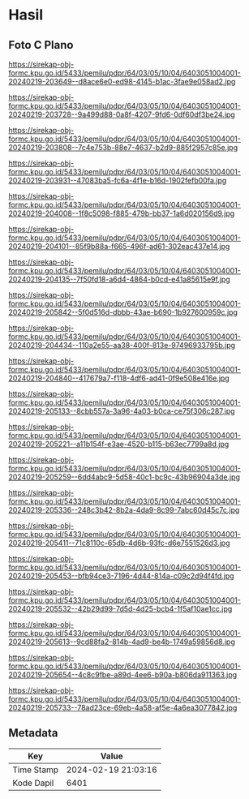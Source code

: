 # Hasil

## Foto C Plano

https://sirekap-obj-formc.kpu.go.id/5433/pemilu/pdpr/64/03/05/10/04/6403051004001-20240219-203649--d8ace6e0-ed98-4145-b1ac-3fae9e058ad2.jpg

https://sirekap-obj-formc.kpu.go.id/5433/pemilu/pdpr/64/03/05/10/04/6403051004001-20240219-203728--9a499d88-0a8f-4207-9fd6-0df60df3be24.jpg

https://sirekap-obj-formc.kpu.go.id/5433/pemilu/pdpr/64/03/05/10/04/6403051004001-20240219-203808--7c4e753b-88e7-4637-b2d9-885f2957c85e.jpg

https://sirekap-obj-formc.kpu.go.id/5433/pemilu/pdpr/64/03/05/10/04/6403051004001-20240219-203931--47083ba5-fc6a-4f1e-b16d-1902fefb00fa.jpg

https://sirekap-obj-formc.kpu.go.id/5433/pemilu/pdpr/64/03/05/10/04/6403051004001-20240219-204008--1f8c5098-f885-479b-bb37-1a6d020156d9.jpg

https://sirekap-obj-formc.kpu.go.id/5433/pemilu/pdpr/64/03/05/10/04/6403051004001-20240219-204101--85f9b88a-f665-496f-ad61-302eac437e14.jpg

https://sirekap-obj-formc.kpu.go.id/5433/pemilu/pdpr/64/03/05/10/04/6403051004001-20240219-204135--7f50fd18-a6d4-4864-b0cd-e41a85615e9f.jpg

https://sirekap-obj-formc.kpu.go.id/5433/pemilu/pdpr/64/03/05/10/04/6403051004001-20240219-205842--5f0d516d-dbbb-43ae-b690-1b927600959c.jpg

https://sirekap-obj-formc.kpu.go.id/5433/pemilu/pdpr/64/03/05/10/04/6403051004001-20240219-204434--110a2e55-aa38-400f-813e-97496933795b.jpg

https://sirekap-obj-formc.kpu.go.id/5433/pemilu/pdpr/64/03/05/10/04/6403051004001-20240219-204840--417679a7-f118-4df6-ad41-0f9e508e416e.jpg

https://sirekap-obj-formc.kpu.go.id/5433/pemilu/pdpr/64/03/05/10/04/6403051004001-20240219-205133--8cbb557a-3a96-4a03-b0ca-ce75f306c287.jpg

https://sirekap-obj-formc.kpu.go.id/5433/pemilu/pdpr/64/03/05/10/04/6403051004001-20240219-205221--a11b154f-e3ae-4520-b115-b63ec7799a8d.jpg

https://sirekap-obj-formc.kpu.go.id/5433/pemilu/pdpr/64/03/05/10/04/6403051004001-20240219-205259--6dd4abc9-5d58-40c1-bc9c-43b96904a3de.jpg

https://sirekap-obj-formc.kpu.go.id/5433/pemilu/pdpr/64/03/05/10/04/6403051004001-20240219-205336--248c3b42-8b2a-4da9-8c99-7abc60d45c7c.jpg

https://sirekap-obj-formc.kpu.go.id/5433/pemilu/pdpr/64/03/05/10/04/6403051004001-20240219-205411--71c8110c-65db-4d6b-93fc-d6e7551526d3.jpg

https://sirekap-obj-formc.kpu.go.id/5433/pemilu/pdpr/64/03/05/10/04/6403051004001-20240219-205453--bfb94ce3-7196-4d44-814a-c09c2d94f4fd.jpg

https://sirekap-obj-formc.kpu.go.id/5433/pemilu/pdpr/64/03/05/10/04/6403051004001-20240219-205532--42b29d99-7d5d-4d25-bcb4-1f5af10ae1cc.jpg

https://sirekap-obj-formc.kpu.go.id/5433/pemilu/pdpr/64/03/05/10/04/6403051004001-20240219-205613--9cd88fa2-814b-4ad9-be4b-1749a59856d8.jpg

https://sirekap-obj-formc.kpu.go.id/5433/pemilu/pdpr/64/03/05/10/04/6403051004001-20240219-205654--4c8c9fbe-a89d-4ee6-b90a-b806da911363.jpg

https://sirekap-obj-formc.kpu.go.id/5433/pemilu/pdpr/64/03/05/10/04/6403051004001-20240219-205733--78ad23ce-69eb-4a58-af5e-4a6ea3077842.jpg


## Metadata

| Key        | Value               |
| ---------- | ------------------- |
| Time Stamp | 2024-02-19 21:03:16 |
| Kode Dapil | 6401                |



